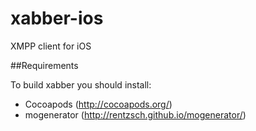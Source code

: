 xabber-ios
==========

XMPP client for iOS

##Requirements

To build xabber you should install:
* Cocoapods (http://cocoapods.org/)
* mogenerator (http://rentzsch.github.io/mogenerator/)
